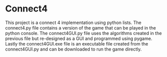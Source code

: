 # Connect4

This project is a connect 4 implementation using python lists. The connect4.py file contains a version of the game that can be played in the python console. The connect4GUI.py
file uses the algorithms created in the previous file but re-designed as a GUI and programmed using pygame. Lastly the connect4GUI.exe file is an executable file created from the
connect4GUI.py and can be downloaded to run the game directly.

